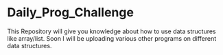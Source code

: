 # Daily_Prog_Challenge
This Repository will give you knowledge about how to use data structures like array/list.
Soon I will be uploading various other programs on different data structures.
